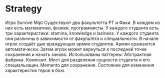 # Strategy

Игра Survive Mipt
Существуют два факультетта РТ и Факи.
В каждом из них есть математики, физики, программисты.
У каждого студента есть три характеристики: stamina, knowledge и laziness.
У каждого студента они различны в зависимости от факультета и специальности.
В начале игрок создаёт дые враждующих армии студентов.
Армии сражаются автоматически.
Затем игрок может вернуться к последней точке сохранения и начать заново.
Использованы паттерны:
  Абстрактная фабрика.
  Композит.
  Мост для разделения сущности студента и его специальзации.
  Memento для сохранения.
  Состояние для изменения характеристик героя в бою.
  
